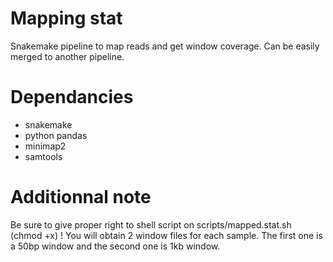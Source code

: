 # Mapping stat

Snakemake pipeline to map reads and get window coverage.
Can be easily merged to another pipeline.

# Dependancies

* snakemake
* python pandas
* minimap2
* samtools

# Additionnal note

Be sure to give proper right to shell script on scripts/mapped.stat.sh (chmod +x) !
You will obtain 2 window files for each sample. The first one is a 50bp window and the second one is 1kb window.